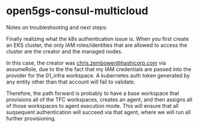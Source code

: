 # open5gs-consul-multicloud

Notes on troubleshooting and next steps:

Finally realizing what the k8s authentication issue is. When you first create an EKS cluster, the only IAM roles/identities that
are allowed to access the cluster are the creator and the managed nodes.

In this case, the creator was chris.zembower@hashicorp.com via assumeRole, due to the the fact that my IAM credentials are passed into
the provider for the 01_infra workspace. A kubernetes auth token generated by any entity other than that account will fail to validate.

Therefore, the path forward is probably to have a base workspace that provisions all of the TFC workspaces, creates an agent, and then assigns
all of those workspaces to agent execution mode. This will ensure that all suqsequent authentication will succeed via that agent, where we
will run all further provisioning.